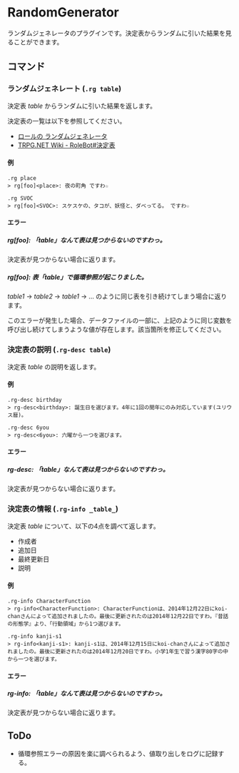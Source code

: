 RandomGenerator
===============

ランダムジェネレータのプラグインです。決定表からランダムに引いた結果を見ることができます。

コマンド
--------

### ランダムジェネレート (`.rg table`)

決定表 _table_ からランダムに引いた結果を返します。

決定表の一覧は以下を参照してください。

* [ロールの ランダムジェネレータ](http://kataribe.com/cgi/rg.cgi/)
* [TRPG.NET Wiki - RoleBot#決定表](http://hiki.trpg.net/wiki/?RoleBot#l19)

#### 例

```
.rg place
> rg[foo]<place>: 夜の町角 ですわ☆

.rg SVOC
> rg[foo]<SVOC>: スケスケの、タコが、妖怪と、ダベってる。 ですわ☆
```

#### エラー

##### rg[foo]: 「_table_」なんて表は見つからないのですわっ。

決定表が見つからない場合に返ります。

##### rg[foo]: 表「_table_」で循環参照が起こりました。

_table1_ → _table2_ → _table1_ → … のように同じ表を引き続けてしまう場合に返ります。

このエラーが発生した場合、データファイルの一部に、上記のように同じ変数を呼び出し続けてしまうような値が存在します。該当箇所を修正してください。

### 決定表の説明 (`.rg-desc table`)

決定表 _table_ の説明を返します。

#### 例

```
.rg-desc birthday
> rg-desc<birthday>: 誕生日を選びます。4年に1回の閏年にのみ対応しています(ユリウス暦)。

.rg-desc 6you
> rg-desc<6you>: 六曜から一つを選びます。
```

#### エラー

#####  rg-desc: 「_table_」なんて表は見つからないのですわっ。

決定表が見つからない場合に返ります。

### 決定表の情報 (`.rg-info _table_`)

決定表 _table_ について、以下の4点を調べて返します。

* 作成者
* 追加日
* 最終更新日
* 説明

#### 例

```
.rg-info CharacterFunction
> rg-info<CharacterFunction>: CharacterFunctionは、2014年12月22日にkoi-chanさんによって追加されましたの。最後に更新されたのは2014年12月22日ですわ。『昔話の形態学』より、「行動領域」から1つ選びます。

.rg-info kanji-s1
> rg-info<kanji-s1>: kanji-s1は、2014年12月15日にkoi-chanさんによって追加されましたの。最後に更新されたのは2014年12月20日ですわ。小学1年生で習う漢字80字の中から一つを選びます。
```

#### エラー

##### rg-info: 「_table_」なんて表は見つからないのですわっ。

決定表が見つからない場合に返ります。

ToDo
----

* 循環参照エラーの原因を楽に調べられるよう、値取り出しをログに記録する。
